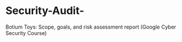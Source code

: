 # Security-Audit-
Botium Toys: Scope, goals, and risk assessment report (Google Cyber Security Course)
